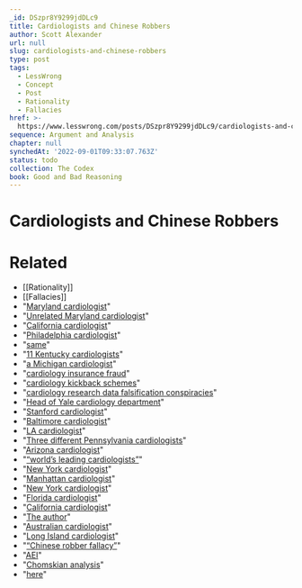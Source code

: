 ```yaml
---
_id: DSzpr8Y9299jdDLc9
title: Cardiologists and Chinese Robbers
author: Scott Alexander
url: null
slug: cardiologists-and-chinese-robbers
type: post
tags:
  - LessWrong
  - Concept
  - Post
  - Rationality
  - Fallacies
href: >-
  https://www.lesswrong.com/posts/DSzpr8Y9299jdDLc9/cardiologists-and-chinese-robbers
sequence: Argument and Analysis
chapter: null
synchedAt: '2022-09-01T09:33:07.763Z'
status: todo
collection: The Codex
book: Good and Bad Reasoning
---
```


# Cardiologists and Chinese Robbers


# Related

- [[Rationality]]
- [[Fallacies]]
- "[Maryland cardiologist](http://www.healthbeatblog.com/2010/12/stent-scandal-a-shocking-story-but-not-news/)"
- "[Unrelated Maryland cardiologist](http://www.wboc.com/story/6190314/prmc-cardiologist-resigns-amidst-scandal)"
- "[California cardiologist](http://www.sfgate.com/health/article/A-heart-surgery-scandal-revisits-Redding-in-print-2616602.php)"
- "[Philadelphia cardiologist](http://philadelphia.cbslocal.com/2013/04/03/philadelphia-doctor-resigns-after-investigation-finds-stents-in-patients-that-didnt-need-them/)"
- "[same](http://www.register-herald.com/news/raleigh-general-investigating-unnecessary-heart-procedures/article_74eec998-4624-571f-adb3-87f3d1c2598e.html)"
- "[11 Kentucky cardiologists](http://www.forbes.com/sites/larryhusten/2013/02/17/400-patients-sue-kentucky-hospital-and-11-cardiologists-over-unnecessary-procedures/)"
- "[a Michigan cardiologist](http://www.mlive.com/news/jackson/index.ssf/2013/07/lawsuit_alleges_jackson_cardio.html)"
- "[cardiology insurance fraud](http://www.bloomberg.com/news/articles/2014-03-06/mount-sinai-cath-lab-takes-nyc-heart-emergencies-by-appointment)"
- "[cardiology kickback schemes](http://www.nj.com/news/index.ssf/2009/09/three_cardiologists_linked_to.html)"
- "[cardiology research data falsification conspiracies](http://blogs.nature.com/news/2014/02/evidence-of-misconduct-cardiologist.html)"
- "[Head of Yale cardiology department](http://www.nytimes.com/2014/11/02/us/handling-of-sexual-harassment-case-poses-larger-questions-at-yale.html)"
- "[Stanford cardiologist](https://news.google.com/newspapers?nid=1320&dat=19910628&id=GUpWAAAAIBAJ&sjid=SOoDAAAAIBAJ&pg=3248,9902116&hl=en)"
- "[Baltimore cardiologist](http://articles.baltimoresun.com/1994-06-08/news/1994159047_1_singal-cardiologist-harassment)"
- "[LA cardiologist](http://mynewsla.com/crime/2015/06/18/jury-awards-alleged-groping-victim-200000/)"
- "[Three different Pennsylvania cardiologists](http://www.eeoc.gov/eeoc/newsroom/release/6-21-12.cfm)"
- "[Arizona cardiologist](http://www.azcentral.com/news/articles/2010/01/19/20100119lewis0119-on.html)"
- "[“world’s leading cardiologists”](http://www.stuff.co.nz/national/health/18971/Doctor-in-penis-prank-revealed)"
- "[New York cardiologist](http://www.nydailynews.com/news/national/cardiologist-racks-135-000-bill-trips-scores-strip-club-article-1.1764962)"
- "[Manhattan cardiologist](http://www.newyorkemploymentattorney-blog.com/2014/04/complaint-filed-with-eeoc-accuses-manhattan-cardiologist-of-sexual-harassment.html)"
- "[New York cardiologist](http://newyork.cbslocal.com/2011/01/22/li-doctor-gets-jail-for-toilet-spying/)"
- "[Florida cardiologist](http://www.chapmanlawgroup.com/case_study/bom-complaint-sexualharassment/)"
- "[California cardiologist](http://www.chicoer.com/20120718/6-pm-update-chico-nurse-doctor-husband-allegedly-kill-2-year-old-adopted-son)"
- "[The author](https://en.wikipedia.org/wiki/Dale_Dubin)"
- "[Australian cardiologist](http://www.dailytelegraph.com.au/news/nsw/sydney-doctor-faces-terrorism-and-murder-charges-in-uganda/story-fni0cx12-1227272817040)"
- "[Long Island cardiologist](http://www.inquisitr.com/2016549/cardiologist-hit-man-rival-doctor/)"
- "[“Chinese robber fallacy”](http://rationalconspiracy.com/2015/03/08/the-chinese-robber-fallacy/)"
- "[AEI](https://www.aei.org/publication/is-there-really-a-war-on-cops-the-data-show-that-2015-will-likely-be-one-of-the-safest-years-in-history-for-police/)"
- "[Chomskian analysis](http://slatestarcodex.com/2015/09/11/book-review-manufacturing-consent/)"
- "[here](http://slatestarcodex.com/2014/11/25/race-and-justice-much-more-than-you-wanted-to-know/)"